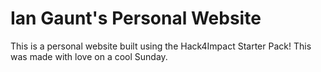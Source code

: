 # Ian Gaunt's Personal Website

This is a personal website built using the Hack4Impact Starter Pack!
This was made with love on a cool Sunday.
